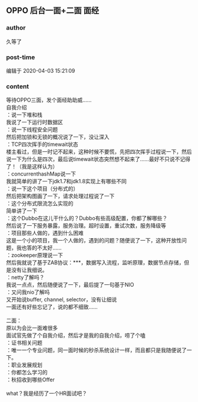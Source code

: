 ## OPPO  后台一面+二面 面经
### author 
久等了
### post-time 

编辑于  2020-04-03 15:21:09
### content 
<div class="post-topic-des nc-post-content">
 等待OPPO三面，发个面经助助威……
 <br/>
 自我介绍
 <br/>
 ：说一下堆和栈
 <br/>
 我说了一下运行时数据区
 <br/>
 ：说一下线程安全问题
 <br/>
 然后把加锁和无锁的概况说了一下，没让深入
 <br/>
 ：TCP四次挥手的timewait状态
 <br/>
 楼主看过，但是一时记不起来，这种时候不要慌，先把四次挥手过程说一下，然后说一下为什么是四次，最后说timewait状态突然想不起来了……最好不只说不记得了！（我是这样认为）
 <br/>
 ：concurrenthashMap说一下
 <br/>
 我就简单的讲了一下jdk1.7和jdk1.8实现上有哪些不同
 <br/>
 ：说一下这个项目（分布式的）
 <br/>
 然后把架构图画了一下，请求处理过程说了一下
 <br/>
 ：这个分布式限流怎么实现的
 <br/>
 简单讲了一下
 <br/>
 ：这个Dubbo在这儿干什么的？Dubbo有些高级配置，你都了解哪些？
 <br/>
 然后说了一下服务暴露，服务治理。超时设置，重试次数，服务降级等
 <br/>
 ：项目那些人做的，遇到什么困难
 <br/>
 这是一个小的项目，我一个人做的，遇到的问题？随便说了一下，这种开放性问题，我也答的不太好……
 <br/>
 ：zookeeper原理说一下
 <br/>
 然后我就说了基于ZAB协议：***，数据写入流程，监听原理，数据节点存储，但是没有让我细说。
 <br/>
 ：netty了解吗？
 <br/>
 我说一点点，然后随便说了一下，最后提了一句基于NIO
 <br/>
 ：又问我nio了解吗
 <br/>
 又开始说buffer, channel, selector，没有让细说
 <br/>
 一面还有好些忘记了，说的都不细致……
 <br/>
 <br/>
 二面：
 <br/>
 原以为会比一面难很多
 <br/>
 面试官先做了个自我介绍，然后才是我的自我介绍，唠了个嗑
 <br/>
 ：证书相关问题
 <br/>
 ：唯一一个专业问题，同一面时候的秒杀系统设计一样，而且都只是我随便说了一下。
 <br/>
 ：职业发展规划
 <br/>
 ：你都怎么学习的
 <br/>
 ：秋招收到哪些Offer
 <br/>
 <br/>
 what？我是经历了一个HR面试吧？
 <br/>
 <br/>
</div>
